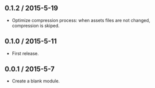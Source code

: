 0.1.2 / 2015-5-19
------------------
* Optimize compression process: when assets files are not changed, compression is skiped.

0.1.0 / 2015-5-11
------------------
* First release.

0.0.1 / 2015-5-7
------------------
* Create a blank module.
